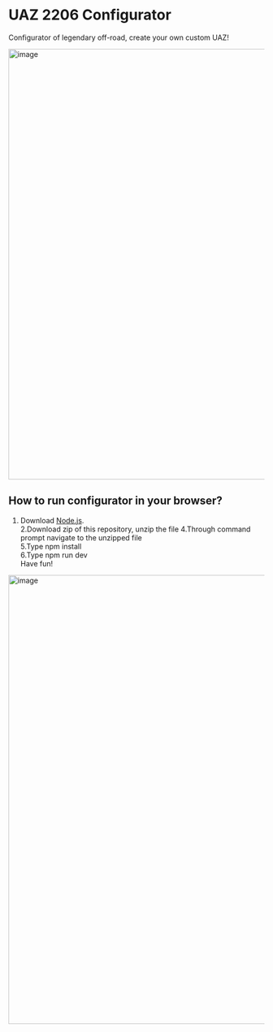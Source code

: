 # UAZ 2206 Configurator
Configurator of legendary off-road, create your own custom UAZ!

<img width="848" alt="image" src="https://github.com/user-attachments/assets/2f6bf518-61ea-4646-a1f0-a687235f30bd">

## How to run configurator in your browser?
1. Download [Node.js](https://nodejs.org/en/download/).\
2.Download zip of this repository, unzip the file
4.Through command prompt navigate to the unzipped file\
5.Type npm install \
6.Type npm run dev \
Have fun!

<img width="884" alt="image" src="https://github.com/user-attachments/assets/8eb1662e-070e-439b-9183-403262bef241">

